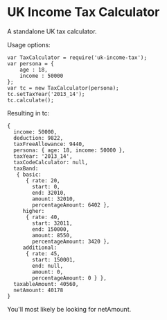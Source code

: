 UK Income Tax Calculator
=============

A standalone UK tax calculator.

Usage options:

    var TaxCalculator = require('uk-income-tax');
    var persona = {
        age : 18,
        income : 50000
    };
    var tc = new TaxCalculator(persona);
    tc.setTaxYear('2013_14');
    tc.calculate();

Resulting in tc:

    {
      income: 50000,
      deduction: 9822,
      taxFreeAllowance: 9440,
      persona: { age: 18, income: 50000 },
      taxYear: '2013_14',
      taxCodeCalculator: null,
      taxBand:
       { basic:
          { rate: 20,
            start: 0,
            end: 32010,
            amount: 32010,
            percentageAmount: 6402 },
         higher:
          { rate: 40,
            start: 32011,
            end: 150000,
            amount: 8550,
            percentageAmount: 3420 },
         additional:
          { rate: 45,
            start: 150001,
            end: null,
            amount: 0,
            percentageAmount: 0 } },
      taxableAmount: 40560,
      netAmount: 40178
    }

You'll most likely be looking for netAmount.